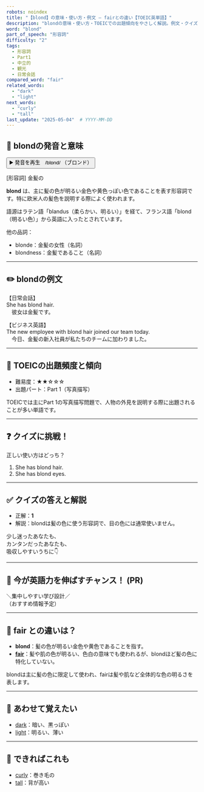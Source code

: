 ```yaml
---
robots: noindex
title: "【blond】の意味・使い方・例文 ― fairとの違い【TOEIC英単語】"
description: "blondの意味・使い方・TOEICでの出題傾向をやさしく解説。例文・クイズ付きでfairとの違いもわかりやすく学べます。"
word: "blond"
part_of_speech: "形容詞"
difficulty: "2"
tags:
  - 形容詞
  - Part1
  - 中立的
  - 観光
  - 日常会話
compared_word: "fair"
related_words:
  - "dark"
  - "light"
next_words:
  - "curly"
  - "tall"
last_update: "2025-05-04"  # YYYY-MM-DD
---
```


## 🔰 blondの発音と意味

<button class="play-audio" onclick="playTTS('blond')">
  <span class="play-audio-main">
    ▶️ 発音を再生　/blɒnd/
  </span>
  <span class="play-audio-sub">
    （ブロンド）
  </span>
</button>

[形容詞] 金髪の

**blond** は、主に髪の色が明るい金色や黄色っぽい色であることを表す形容詞です。特に欧米人の髪色を説明する際によく使われます。

語源はラテン語「blandus（柔らかい、明るい）」を経て、フランス語「blond（明るい色）」から英語に入ったとされています。

他の品詞：  
- blonde：金髪の女性（名詞）
- blondness：金髪であること（名詞）

---

## ✏️ blondの例文

【日常会話】  
She has blond hair.  
　彼女は金髪です。

【ビジネス英語】  
The new employee with blond hair joined our team today.  
　今日、金髪の新入社員が私たちのチームに加わりました。

---

## 🎯 TOEICの出題頻度と傾向

- 難易度：★★☆☆☆
- 出題パート：Part 1（写真描写）

TOEICでは主にPart 1の写真描写問題で、人物の外見を説明する際に出題されることが多い単語です。

---

## ❓ クイズに挑戦！

正しい使い方はどっち？

1. She has blond hair.  
2. She has blond eyes.

---

## ✅ クイズの答えと解説

- 正解：**1**
- 解説：blondは髪の色に使う形容詞で、目の色には通常使いません。

少し迷ったあなたも、  
カンタンだったあなたも、  
吸収しやすいうちに👇️

---

## 🚀 今が英語力を伸ばすチャンス！ (PR)

<div class="info-center">
＼集中しやすい学び設計／<br>  
（おすすめ情報予定）
</div>

---

## 🤔  fair との違いは？

- **blond**：髪の色が明るい金色や黄色であることを指す。
- **[fair](/fair)**：髪や肌の色が明るい、色白の意味でも使われるが、blondほど髪の色に特化していない。

blondは主に髪の色に限定して使われ、fairは髪や肌など全体的な色の明るさを表します。

---

## 🧩 あわせて覚えたい

- [dark](/dark)：暗い、黒っぽい
- [light](/light)：明るい、薄い

---

## 📖 できればこれも

- [curly](/curly)：巻き毛の
- [tall](/tall)：背が高い

<!-- cvid: aid41_bid38 -->
